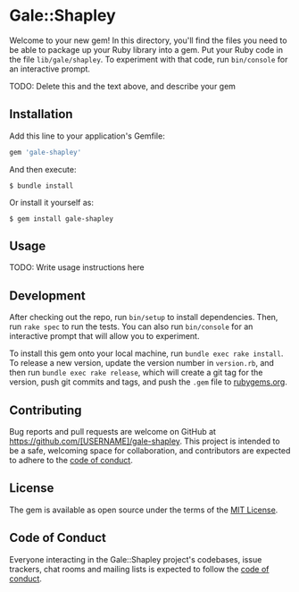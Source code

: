 # Gale::Shapley

Welcome to your new gem! In this directory, you'll find the files you need to be able to package up your Ruby library into a gem. Put your Ruby code in the file `lib/gale/shapley`. To experiment with that code, run `bin/console` for an interactive prompt.

TODO: Delete this and the text above, and describe your gem

## Installation

Add this line to your application's Gemfile:

```ruby
gem 'gale-shapley'
```

And then execute:

    $ bundle install

Or install it yourself as:

    $ gem install gale-shapley

## Usage

TODO: Write usage instructions here

## Development

After checking out the repo, run `bin/setup` to install dependencies. Then, run `rake spec` to run the tests. You can also run `bin/console` for an interactive prompt that will allow you to experiment.

To install this gem onto your local machine, run `bundle exec rake install`. To release a new version, update the version number in `version.rb`, and then run `bundle exec rake release`, which will create a git tag for the version, push git commits and tags, and push the `.gem` file to [rubygems.org](https://rubygems.org).

## Contributing

Bug reports and pull requests are welcome on GitHub at https://github.com/[USERNAME]/gale-shapley. This project is intended to be a safe, welcoming space for collaboration, and contributors are expected to adhere to the [code of conduct](https://github.com/[USERNAME]/gale-shapley/blob/master/CODE_OF_CONDUCT.md).


## License

The gem is available as open source under the terms of the [MIT License](https://opensource.org/licenses/MIT).

## Code of Conduct

Everyone interacting in the Gale::Shapley project's codebases, issue trackers, chat rooms and mailing lists is expected to follow the [code of conduct](https://github.com/[USERNAME]/gale-shapley/blob/master/CODE_OF_CONDUCT.md).
